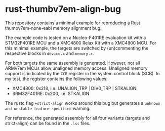 # rust-thumbv7em-align-bug

This repository contains a minimal example for reproducing a Rust thumbv7em-none-eabi memory
alignment bug.

The example code is tested on a Nucleo-F401RE evaluation kit with a STM32F401RE MCU
and a XMC4800 Relax Kit with a XMC4800 MCU.
For this minimal example, the targets are switched by (un)commenting the respective blocks in
`device.x` and `memory.x`.

For both targets the same assembly is generated. However, not all ARMv7em MCUs allow unaligned
memory access. Unaligned memory support is indicated by the `CCR` register in the system control
block (SCB). In my test, the register contains the following values:

* XMC4800: 0x218, i.e. UNALIGN\_TRP | DIV0\_TRP | STKALIGN
* SRM32F401RE: 0x200, i.e. STKALIGN

The rustc flag `+strict-align` works around this bug but generates a
`unknown and unstable feature specified` warning.

For reference, the generated assembly for all four variants (targets and strict-align) can be
found in the `.lss` files.
